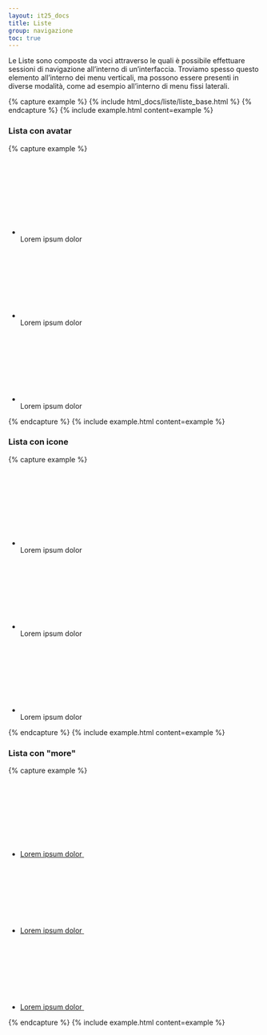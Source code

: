 ```yaml
---
layout: it25_docs
title: Liste
group: navigazione
toc: true
---
```


Le Liste sono composte da voci attraverso le quali è possibile effettuare sessioni di navigazione all’interno di un’interfaccia. Troviamo spesso questo elemento all’interno dei menu verticali, ma possono essere presenti in diverse modalità, come ad esempio all’interno di menu fissi laterali.

{% capture example %}
{% include html_docs/liste/liste_base.html %}
{% endcapture %}
{% include example.html content=example %}

### Lista con avatar

{% capture example %}

<div class="it-list-wrapper">
  <ul class="it-list">
    <li>
      <div class="list-item">
        <div class="avatar size-lg"> <svg class="icon align-top me-1" aria-hidden="true"><use href="{{site_baseurl}}/dist/svg/sprites.svg#it-user"></use></svg></div>
        <div class="it-right-zone"><span class="text">Lorem ipsum dolor</span>
        </div>
      </div>
    </li>
       <li>
      <div class="list-item">
        <div class="avatar size-lg"> <svg class="icon align-top me-1" aria-hidden="true"><use href="{{site_baseurl}}/dist/svg/sprites.svg#it-user"></use></svg></div>
        <div class="it-right-zone"><span class="text">Lorem ipsum dolor</span>
        </div>
      </div>
    </li>
       <li>
      <div class="list-item">
        <div class="avatar size-lg"> <svg class="icon align-top me-1" aria-hidden="true"><use href="{{site_baseurl}}/dist/svg/sprites.svg#it-user"></use></svg></div>
        <div class="it-right-zone"><span class="text">Lorem ipsum dolor</span>
        </div>
      </div>
    </li>
  </ul>
</div>

{% endcapture %}
{% include example.html content=example %}

### Lista con icone

{% capture example %}

<div class="it-list-wrapper">
  <ul class="it-list">
    <li>
      <div class="list-item">
        <div class="it-rounded-icon">
          <svg class="icon  icon-primary">
            <use href="{{site_baseurl}}/dist/svg/sprites.svg#it-folder"></use>
          </svg>
        </div>
        <div class="it-right-zone"><span class="text">Lorem ipsum dolor</span>
        </div>
      </div>
    </li>
        <li>
      <div class="list-item">
        <div class="it-rounded-icon">
          <svg class="icon  icon-primary">
            <use href="{{site_baseurl}}/dist/svg/sprites.svg#it-folder"></use>
          </svg>
        </div>
        <div class="it-right-zone"><span class="text">Lorem ipsum dolor</span>
        </div>
      </div>
    </li>
        <li>
      <div class="list-item">
        <div class="it-rounded-icon">
          <svg class="icon  icon-primary">
            <use href="{{site_baseurl}}/dist/svg/sprites.svg#it-folder"></use>
          </svg>
        </div>
        <div class="it-right-zone"><span class="text">Lorem ipsum dolor</span>
        </div>
      </div>
    </li>
  </ul>
</div>

{% endcapture %}
{% include example.html content=example %}

### Lista con "more"

{% capture example %}

<div class="it-list-wrapper">
  <ul class="it-list">
    <li>
      <a href="#" class="list-item">
        <div class="it-right-zone">
          <span class="text">Lorem ipsum dolor</span>
          <svg class="icon">
            <use href="{{site_baseurl}}/dist/svg/sprites.svg#it-more-actions"></use>
          </svg>
        </div>
      </a>
    </li>
    <li>
      <a href="#" class="list-item">
        <div class="it-right-zone">
          <span class="text">Lorem ipsum dolor</span>
          <svg class="icon">
            <use href="{{site_baseurl}}/dist/svg/sprites.svg#it-more-actions"></use>
          </svg>
        </div>
      </a>
    </li>
    <li>
      <a href="#" class="list-item">
        <div class="it-right-zone">
          <span class="text">Lorem ipsum dolor</span>
          <svg class="icon">
            <use href="{{site_baseurl}}/dist/svg/sprites.svg#it-more-actions"></use>
          </svg>
        </div>
      </a>
    </li>
  </ul>
</div>
{% endcapture %}
{% include example.html content=example %}

<!--
Le _Linee Guida_ prevedono liste

- **[single line](https://italia.github.io/bootstrap-italia/docs/organizzare-i-contenuti/liste/#linea-singola)**
- **[multiline](https://italia.github.io/bootstrap-italia/docs/organizzare-i-contenuti/liste/#multiline-con-icona)**
- **[innestate](https://italia.github.io/bootstrap-italia/docs/organizzare-i-contenuti/liste/#liste-annidate)**

{% capture callout %}

#### <svg class="icon icon-danger icon-lg"><use xlink:href="{{ site.baseurl }}/dist/svg/sprites.svg#it-close-circle"></use></svg> Liste con controlli

**NON UTILIZZARE** **[liste con controlli](https://italia.github.io/bootstrap-italia/docs/organizzare-i-contenuti/liste/#lista-con-controlli)**, comprese quelle con **switch** e con **checkbox**.
{% endcapture %}{% include callout.html content=callout type="danger" %}

{% capture callout %}

#### <svg class="icon icon-info icon-lg"><use xlink:href="{{ site.baseurl }}/dist/svg/sprites.svg#it-info-circle"></use></svg> Riferimenti

Il contenuto di questa pagina si riferisce ai seguenti punti della Documentazione Tecnica:

- **[Liste di link](https://italia.github.io/bootstrap-italia/docs/organizzare-i-contenuti/liste/#liste-per-men%C3%B9-di-navigazione)**
  {% endcapture %}{% include callout.html content=callout type="info" %} -->
